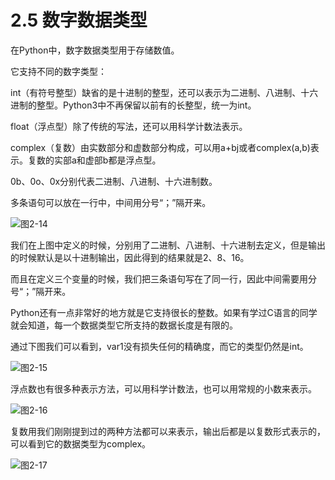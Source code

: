 # 2.5 数字数据类型

在Python中，数字数据类型用于存储数值。

它支持不同的数字类型：

int（有符号整型）缺省的是十进制的整型，还可以表示为二进制、八进制、十六进制的整型。Python3中不再保留以前有的长整型，统一为int。

float（浮点型）除了传统的写法，还可以用科学计数法表示。

complex（复数）由实数部分和虚数部分构成，可以用a+bj或者complex\(a,b\)表示。复数的实部a和虚部b都是浮点型。

0b、0o、0x分别代表二进制、八进制、十六进制数。

多条语句可以放在一行中，中间用分号“；”隔开来。

![&#x56FE;2-14](blob:https://minghuiwu.gitbook.io/82021837-748f-484c-b1f4-625ff7452df2)

我们在上图中定义的时候，分别用了二进制、八进制、十六进制去定义，但是输出的时候默认是以十进制输出，因此得到的结果就是2、8、16。

而且在定义三个变量的时候，我们把三条语句写在了同一行，因此中间需要用分号“；”隔开来。



Python还有一点非常好的地方就是它支持很长的整数。如果有学过C语言的同学就会知道，每一个数据类型它所支持的数据长度是有限的。

通过下图我们可以看到，var1没有损失任何的精确度，而它的类型仍然是int。

![&#x56FE;2-15](blob:https://minghuiwu.gitbook.io/8bc90848-2acc-4055-826d-bc94f538238e)



浮点数也有很多种表示方法，可以用科学计数法，也可以用常规的小数来表示。

![&#x56FE;2-16](blob:https://minghuiwu.gitbook.io/844a633f-ed87-4be9-a75a-95f49d024abc)



复数用我们刚刚提到过的两种方法都可以来表示，输出后都是以复数形式表示的，可以看到它的数据类型为complex。

![&#x56FE;2-17](blob:https://minghuiwu.gitbook.io/3f635e2e-b653-4ea3-9836-2b4612c2f47a)

